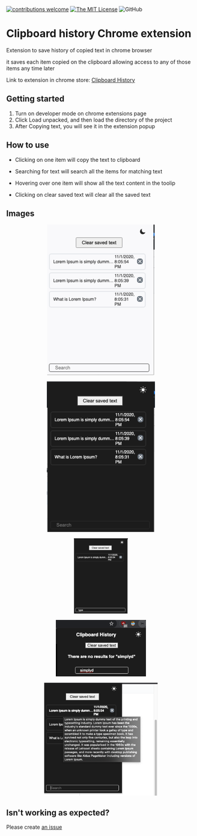 [![contributions welcome](https://img.shields.io/badge/contributions-welcome-yellow.svg?style=flat)](https://github.com/Coding-Coach/find-a-mentor/issues)
[![The MIT License](https://flat.badgen.net/badge/license/MIT/orange)](http://opensource.org/licenses/MIT)
![GitHub](https://flat.badgen.net/github/release/saifabusaleh/clipboard-history-extension/1.1)


# Clipboard history Chrome extension

Extension to save history of copied text in chrome browser

it saves each item copied on the clipboard allowing access to any of those items any time later

Link to extension in chrome store: [Clipboard History](https://chrome.google.com/webstore/detail/clipboard-history/mhokbaagmjlbflncohdhinppihlojpco?hl=en&authuser=0)


## Getting started
1. Turn on developer mode on chrome extensions page
2. Click Load unpacked, and then load the directory of the project
3. After Copying text, you will see it in the extension popup


## How to use

* Clicking on one item will copy the text to clipboard

* Searching for text will search all the items for matching text

* Hovering over one item will show all the text content in the toolip

* Clicking on clear saved text will clear all the saved text



## Images

<p align="center">
    <img src="images/1.png" alt="img1" height="400">
    
</p>
<p align="center">
    <img src="images/2.png" alt="img2" height="400">
</p>
<p align="center">
    <img src="images/3.png" alt="img3" height="200">
</p>

<p align="center">
    <img src="images/4.png" alt="img4" height="150">
</p>
<p align="center">
    <img src="images/5.png" alt="img5" height="300">
</p>


## Isn't working as expected?

Please create [an issue](https://github.com/saifabusaleh/clipboard-history-extension/issues/new)

